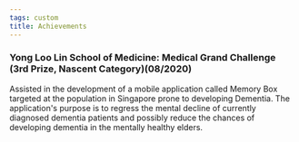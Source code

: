 ```yaml
---
tags: custom
title: Achievements
---
```


### Yong Loo Lin School of Medicine: Medical Grand Challenge (3rd Prize, Nascent Category)(08/2020)

Assisted in the development of a mobile application called Memory Box targeted at the population in Singapore prone to developing Dementia. The application's purpose is to regress the mental decline of currently diagnosed dementia patients and possibly reduce the chances of developing dementia in the mentally healthy elders.